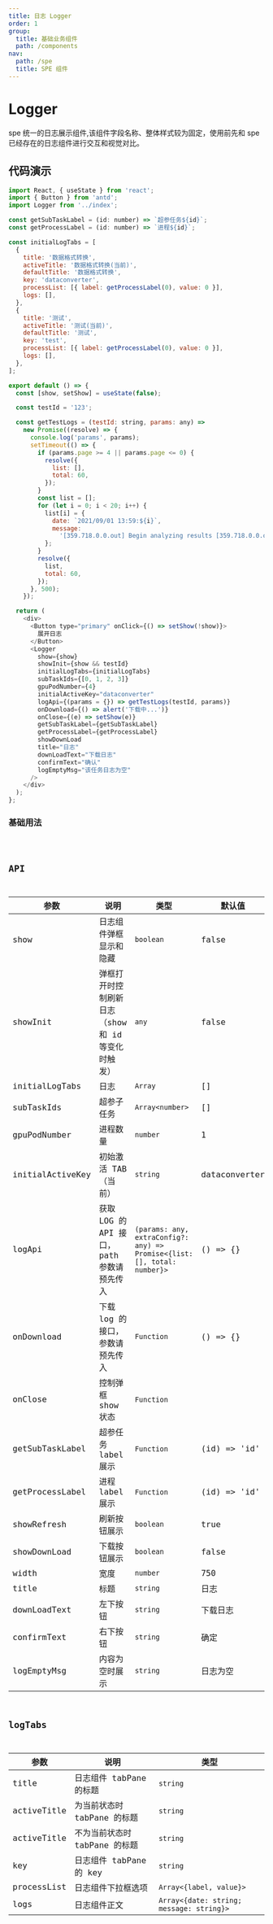 ```yaml
---
title: 日志 Logger
order: 1
group:
  title: 基础业务组件
  path: /components
nav:
  path: /spe
  title: SPE 组件
---
```


# Logger

spe 统一的日志展示组件,该组件字段名称、整体样式较为固定，使用前先和 spe 已经存在的日志组件进行交互和视觉对比。

## 代码演示

```javascript
import React, { useState } from 'react';
import { Button } from 'antd';
import Logger from '../index';

const getSubTaskLabel = (id: number) => `超参任务${id}`;
const getProcessLabel = (id: number) => `进程${id}`;

const initialLogTabs = [
  {
    title: '数据格式转换',
    activeTitle: '数据格式转换(当前)',
    defaultTitle: '数据格式转换',
    key: 'dataconverter',
    processList: [{ label: getProcessLabel(0), value: 0 }],
    logs: [],
  },
  {
    title: '测试',
    activeTitle: '测试(当前)',
    defaultTitle: '测试',
    key: 'test',
    processList: [{ label: getProcessLabel(0), value: 0 }],
    logs: [],
  },
];

export default () => {
  const [show, setShow] = useState(false);

  const testId = '123';

  const getTestLogs = (testId: string, params: any) =>
    new Promise((resolve) => {
      console.log('params', params);
      setTimeout(() => {
        if (params.page >= 4 || params.page <= 0) {
          resolve({
            list: [],
            total: 60,
          });
        }
        const list = [];
        for (let i = 0; i < 20; i++) {
          list[i] = {
            date: `2021/09/01 13:59:${i}`,
            message:
              '[359.718.0.0.out] Begin analyzing results [359.718.0.0.out] Begin analyzing results[359.718.0.0.out] Begin analyzing results',
          };
        }
        resolve({
          list,
          total: 60,
        });
      }, 500);
    });

  return (
    <div>
      <Button type="primary" onClick={() => setShow(!show)}>
        展开日志
      </Button>
      <Logger
        show={show}
        showInit={show && testId}
        initialLogTabs={initialLogTabs}
        subTaskIds={[0, 1, 2, 3]}
        gpuPodNumber={4}
        initialActiveKey="dataconverter"
        logApi={(params = {}) => getTestLogs(testId, params)}
        onDownload={() => alert('下载中...')}
        onClose={(e) => setShow(e)}
        getSubTaskLabel={getSubTaskLabel}
        getProcessLabel={getProcessLabel}
        showDownLoad
        title="日志"
        downLoadText="下载日志"
        confirmText="确认"
        logEmptyMsg="该任务日志为空"
      />
    </div>
  );
};
```

### 基础用法

<code src="./demos/basic.tsx" background="#f0f2f5" />

## API

| 参数 | 说明 | 类型 | 默认值 |
| --- | --- | --- | --- |
| show | 日志组件弹框显示和隐藏 | `boolean` | false |
| showInit | 弹框打开时控制刷新日志（show 和 id 等变化时触发） | `any` | false |
| initialLogTabs | 日志 | `Array` | [] |
| subTaskIds | 超参子任务 | `Array<number>` | [] |
| gpuPodNumber | 进程数量 | `number` | 1 |
| initialActiveKey | 初始激活 TAB（当前） | `string` | dataconverter |
| logApi | 获取 LOG 的 API 接口，path 参数请预先传入 | `(params: any, extraConfig?: any) => Promise<{list: [], total: number}>` | () => {} |
| onDownload | 下载 log 的接口，参数请预先传入 | `Function` | () => {} |
| onClose | 控制弹框 show 状态 | `Function` |  |
| getSubTaskLabel | 超参任务 label 展示 | `Function` | (id) => 'id' |
| getProcessLabel | 进程 label 展示 | `Function` | (id) => 'id' |
| showRefresh | 刷新按钮展示 | `boolean` | true |
| showDownLoad | 下载按钮展示 | `boolean` | false |
| width | 宽度 | `number` | 750 |
| title | 标题 | `string` | 日志 |
| downLoadText | 左下按钮 | `string` | 下载日志 |
| confirmText | 右下按钮 | `string` | 确定 |
| logEmptyMsg | 内容为空时展示 | `string` | 日志为空 |

## logTabs

| 参数        | 说明                          | 类型                                     |
| ----------- | ----------------------------- | ---------------------------------------- |
| title       | 日志组件 tabPane 的标题       | `string`                                 |
| activeTitle | 为当前状态时 tabPane 的标题   | `string`                                 |
| activeTitle | 不为当前状态时 tabPane 的标题 | `string`                                 |
| key         | 日志组件 tabPane 的 key       | `string`                                 |
| processList | 日志组件下拉框选项            | `Array<{label, value}>`                  |
| logs        | 日志组件正文                  | `Array<{date: string; message: string}>` |
